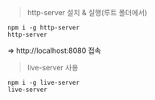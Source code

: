 
> http-server 설치 & 실행(루트 폴더에서)

```
npm i -g http-server
http-server
```

=> http://localhost:8080 접속

> live-server 사용

```
npm i -g live-server
live-server
```



